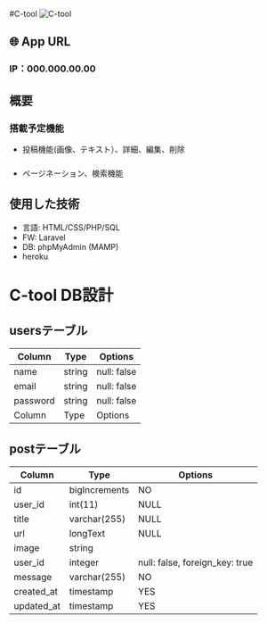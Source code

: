 #C-tool
![C-tool](https://user-images.githubusercontent.com/61730661/83403234-4116d180-a443-11ea-9f2a-211b1c12c8cd.jpg)

## 🌐 App URL
### **IP：000.000.00.00**

## 概要



### 搭載予定機能
* 投稿機能(画像、テキスト）、詳細、編集、削除
###
* ページネーション、検索機能

## 使用した技術
* 言語:  HTML/CSS/PHP/SQL
* FW:  Laravel
* DB:  phpMyAdmin (MAMP)
* heroku 



# C-tool DB設計
## usersテーブル
|Column|Type|Options|
|------|----|-------|
|name|string|null: false|
|email|string|null: false|
|password|string|null: false|
|Column|Type|Options|

## postテーブル
|Column|Type|Options|
|------|----|-------|
| id | bigIncrements | NO | NULL |
| user_id | int(11) | NULL | |
| title | varchar(255) | NULL | |
| url | longText | NULL | |
| image | string |     |
|user_id|integer|null: false, foreign_key: true|
| message | varchar(255) | NO | | NULL | |
| created_at | timestamp | YES | | NULL | |
| updated_at | timestamp | YES | | NULL | |
